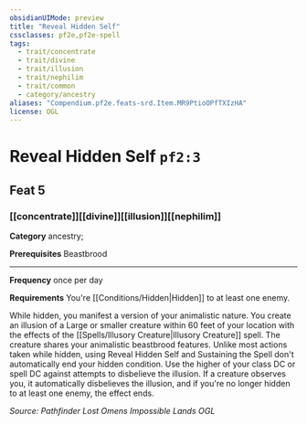```yaml
---
obsidianUIMode: preview
title: "Reveal Hidden Self"
cssclasses: pf2e,pf2e-spell
tags:
  - trait/concentrate
  - trait/divine
  - trait/illusion
  - trait/nephilim
  - trait/common
  - category/ancestry
aliases: "Compendium.pf2e.feats-srd.Item.MR9PtioOPfTXIzHA"
license: OGL
---
```

# Reveal Hidden Self `pf2:3`
## Feat 5
### [[concentrate]][[divine]][[illusion]][[nephilim]]

**Category** ancestry; 



**Prerequisites** Beastbrood
* * *
**Frequency** once per day

**Requirements** You're [[Conditions/Hidden|Hidden]] to at least one enemy.

While hidden, you manifest a version of your animalistic nature. You create an illusion of a Large or smaller creature within 60 feet of your location with the effects of the [[Spells/Illusory Creature|Illusory Creature]] spell. The creature shares your animalistic beastbrood features. Unlike most actions taken while hidden, using Reveal Hidden Self and Sustaining the Spell don't automatically end your hidden condition. Use the higher of your class DC or spell DC against attempts to disbelieve the illusion. If a creature observes you, it automatically disbelieves the illusion, and if you're no longer hidden to at least one enemy, the effect ends.

*Source: Pathfinder Lost Omens Impossible Lands*
*OGL*